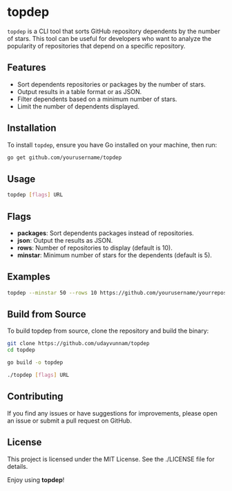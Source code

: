 # topdep

`topdep` is a CLI tool that sorts GitHub repository dependents by the number of stars. This tool can be useful for developers who want to analyze the popularity of repositories that depend on a specific repository.

## Features

- Sort dependents repositories or packages by the number of stars.
- Output results in a table format or as JSON.
- Filter dependents based on a minimum number of stars.
- Limit the number of dependents displayed.

## Installation

To install `topdep`, ensure you have Go installed on your machine, then run:

```sh
go get github.com/yourusername/topdep
```

## Usage

```sh
topdep [flags] URL
```

## Flags

- **packages**: Sort dependents packages instead of repositories.
- **json**: Output the results as JSON.
- **rows**: Number of repositories to display (default is 10).
- **minstar**: Minimum number of stars for the dependents (default is 5).

## Examples

```sh
topdep --minstar 50 --rows 10 https://github.com/yourusername/yourrepository
```

## Build from Source

To build topdep from source, clone the repository and build the binary:

```sh
git clone https://github.com/udayvunnam/topdep
cd topdep

go build -o topdep

./topdep [flags] URL
```

## Contributing

If you find any issues or have suggestions for improvements, please open an issue or submit a pull request on GitHub.

## License

This project is licensed under the MIT License. See the ./LICENSE file for details.

Enjoy using **topdep**!
